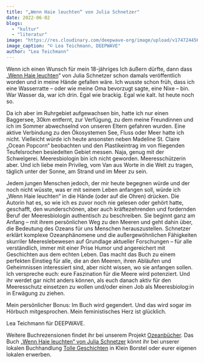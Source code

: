 ```yaml
---
title: "„Wenn Haie leuchten“ von Julia Schnetzer"
date: 2022-06-02
blogs: 
  - "kultur"
  - "literatur"
image: "https://res.cloudinary.com/deepwave-org/image/upload/v1747244561/deepwave.org/Wenn_Haie_leuchten_Julia_Schnetzer.jpg"
image_caption: "© Lea Teichmann, DEEPWAVE"
author: "Lea Teichmann"
---
```


Wenn ich einen Wunsch für mein 18-jähriges Ich äußern dürfte, dann dass „[Wenn Haie leuchten](https://www.buecherinkleinborstel.de/shop/item/9783446269477/wenn-haie-leuchten-von-julia-schnetzer-gebundenes-buch)“ von Julia Schnetzer schon damals veröffentlich worden und in meine Hände gefallen wäre. Ich wusste schon früh, dass ich eine Wasserratte – oder wie meine Oma bevorzugt sagte, eine Nixe – bin. War Wasser da, war ich drin. Egal wie brackig. Egal wie kalt. Ist heute noch so.

Da ich aber im Ruhrgebiet aufgewachsen bin, hatte ich nur einen Baggersee, 30km entfernt, zur Verfügung, zu dem meine Freundinnen und ich im Sommer abwechselnd von unseren Eltern gefahren wurden. Eine aktive Verbindung zu den Ökosystemen See, Fluss oder Meer hatte ich nicht. Vielleicht würde ich heute ansonsten neben Madeline St. Claire „Ocean Popcorn“ beobachten und den Plastikeintrag im von fliegenden Teufelsrochen besiedelten Gebiet messen. Naja, genug mit der Schwelgerei. Meeresbiologin bin ich nicht geworden. Meeresschützerin aber. Und ich liebe mein Privileg, vom Van aus Worte in die Welt zu tragen, täglich unter der Sonne, am Strand und im Meer zu sein.

Jedem jungen Menschen jedoch, der mir heute begegnen würde und der noch nicht wüsste, was er mit seinem Leben anfangen soll, würde ich „Wenn Haie leuchten“ in die Hände (oder auf die Ohren) drücken. Die Autorin hat es, so wie ich es zuvor noch nie gelesen oder gehört hatte, geschafft, den wunderschönen, aber auch kräftezehrenden und fordernden Beruf der Meeresbiologin authentisch zu beschreiben. Sie beginnt ganz am Anfang – mit ihrem persönlichen Weg zu den Meeren und geht dahin über, die Bedeutung des Ozeans für uns Menschen herauszustellen. Schnetzer erklärt komplexe Ozeanphänomene und die außergewöhnlichen Fähigkeiten skurriler Meereslebewesen auf Grundlage aktueller Forschungen – für alle verständlich, immer mit einer Prise Humor und angereichert mit Geschichten aus dem echten Leben. Das macht das Buch zu einem perfekten Einstieg für alle, die an den Meeren, ihren Abläufen und Geheimnissen interessiert sind, aber nicht wissen, wo sie anfangen sollen. Ich verspreche euch: eure Faszination für die Meere wird potenziert. Und ihr werdet gar nicht anders können, als euch danach aktiv für den Meeresschutz einsetzen zu wollen und/oder einen Job als Meeresbiolog:in in Erwägung zu ziehen.

Mein persönlicher Bonus: Im Buch wird gegendert. Und das wird sogar im Hörbuch mitgesprochen. Mein feministisches Herz ist glücklich.

Lea Teichmann für DEEPWAVE.

Weitere Buchrezensionen findet ihr bei unserem Projekt [Ozeanbücher](http://www.deepwave.org/ozeanbuecher/). Das Buch [„Wenn Haie leuchten“ von Julia Schnetzer](https://www.buecherinkleinborstel.de/shop/item/9783446269477/wenn-haie-leuchten-von-julia-schnetzer-gebundenes-buch) könnt ihr bei unserer lokalen Buchhandlung [Tolle Geschichten](https://www.buecherinkleinborstel.de/) in Klein Borstel oder eurer eigenen lokalen erwerben.
